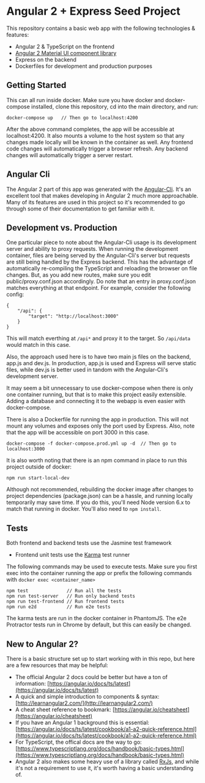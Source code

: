# Angular 2 + Express Seed Project

This repository contains a basic web app with the following technologies & features:
- Angular 2 & TypeScript on the frontend
- [Angular 2 Material UI component library](https://github.com/angular/material2)
- Express on the backend
- Dockerfiles for development and production purposes

## Getting Started
This can all run inside docker. Make sure you have docker and docker-compose installed, clone this repository,
cd into the main directory, and run:
```
docker-compose up   // Then go to localhost:4200
```

After the above command completes, the app will be accessible at localhost:4200. It also mounts a volume to the host 
system so that any changes made locally will be known in the container as well. Any frontend code changes will 
automatically trigger a browser refresh. Any backend changes will automatically trigger a server restart.

## Angular Cli
The Angular 2 part of this app was generated with the [Angular-Cli](https://github.com/angular/angular-cli). It's an excellent tool that makes 
developing in Angular 2 much more approachable. Many of its features are used in this project so it's recommended to go through some of their 
documentation to get familiar with it.

## Development vs. Production
One particular piece to note about the Angular-Cli usage is its development server and ability to proxy requests. When running the development 
container, files are being served by the Angular-Cli's server but requests are still being handled by the Express backend. This has the 
advantage of automatically re-compiling the TypeScript and reloading the browser on file changes. But, as you add new routes, make sure you 
edit public/proxy.conf.json accordingly. Do note that an entry in proxy.conf.json matches everything at that endpoint. For example, consider the
following config:
```
{
    "/api": {
        "target": "http://localhost:3000"
    }
}
```

This will match everthing at ```/api*``` and proxy it to the target. So ```/api/data``` would match in this case.

Also, the approach used here is to have two main js files on the backend, app.js and dev.js. 
In production, app.js is used and Express will serve static files, while dev.js is better used in tandom with the Angular-Cli's 
development server. 

It may seem a bit unnecessary to use docker-compose when there is only one container running, but that is to make this project easily extensible. 
Adding a database and connecting it to the webapp is even easier with docker-compose.

There is also a Dockerfile for running the app in production. This will not mount any
volumes and exposes only the port used by Express. Also, note that the app will be accessible on port 3000 in this case. 
```
docker-compose -f docker-compose.prod.yml up -d  // Then go to localhost:3000
```

It is also worth noting that there is an npm command in place to run this project outside of docker:
```
npm run start-local-dev
```
Although not recommended, rebuilding the docker image after changes to project dependencies (package.json) can be a hassle, and running locally temporarily may save time. If you do this, you'll need Node version 6.x to match that running in docker. You'll also need to ```npm install```. 

## Tests
Both frontend and backend tests use the Jasmine test framework 
- Frontend unit tests use the [Karma](https://karma-runner.github.io/1.0/index.html) test runner

The following commands may be used to execute tests. Make sure you first exec into the container running the app
or prefix the following commands with ```docker exec <container_name>``` 
```
npm test              // Run all the tests
npm run test-server   // Run only backend tests
npm run test-frontend // Run frontend tests
npm run e2d 		  // Run e2e tests
```

The karma tests are run in the docker container in PhantomJS.
The e2e Protractor tests run in Chrome by default, but this can easily be changed.

## New to Angular 2?
There is a basic structure set up to start working with in this repo,
but here are a few resources that may be helpful:
- The official Angular 2 docs could be better but have a ton of information: [https://angular.io/docs/ts/latest](https://angular.io/docs/ts/latest)
- A quick and simple introduction to components & syntax: [http://learnangular2.com/](http://learnangular2.com/)
- A cheat sheet reference to bookmark: [https://angular.io/cheatsheet](https://angular.io/cheatsheet)
- If you have an Angular 1 background this is essential: [https://angular.io/docs/ts/latest/cookbook/a1-a2-quick-reference.html](https://angular.io/docs/ts/latest/cookbook/a1-a2-quick-reference.html)
- For TypeScript, the offical docs are the way to go: [https://www.typescriptlang.org/docs/handbook/basic-types.html](https://www.typescriptlang.org/docs/handbook/basic-types.html)
- Angular 2 also makes some heavy use of a library called [RxJs](https://www.learnrxjs.io/), and while it's
  not a requirement to use it, it's worth having a basic understanding of.
